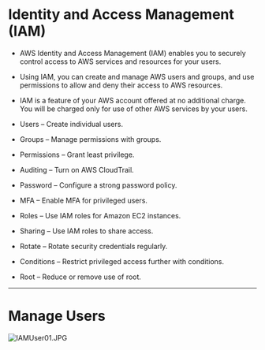 # Identity and Access Management (IAM)

- AWS Identity and Access Management (IAM) enables you to securely control access to AWS services and resources for your users.
- Using IAM, you can create and manage AWS users and groups, and use permissions to allow and deny their access to AWS resources. 
- IAM is a feature of your AWS account offered at no additional charge. You will be charged only for use of other AWS services by your users.

- Users – Create individual users.
- Groups – Manage permissions with groups.
- Permissions – Grant least privilege.
- Auditing – Turn on AWS CloudTrail.
- Password – Configure a strong password policy.
- MFA – Enable MFA for privileged users.
- Roles – Use IAM roles for Amazon EC2 instances.
- Sharing – Use IAM roles to share access.
- Rotate – Rotate security credentials regularly.
- Conditions – Restrict privileged access further with conditions.
- Root – Reduce or remove use of root.

---

# Manage Users

![IAMUser01.JPG](/images/IAMUser01.JPG)
